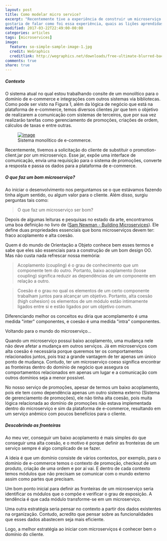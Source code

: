 ```yaml
---
layout: post
title: Como modelar micro service?
excerpt: "Recentemente tive a experiência de construir um microserviço. E
gostaria de falar como foi essa experiência, quais as lições aprendidas."
modified: 2017-03-22T22:49:00-00:00
categories: articles
tags: [microservices]
image:
  feature: so-simple-sample-image-1.jpg
  credit: WeGraphics
  creditlink: http://wegraphics.net/downloads/free-ultimate-blurred-background-pack/
comments: true
share: true
---
```


##### Contexto

O sistema atual no qual estou trabalhando consite de um monolítico para o
domínio de e-commerce e integrações com outros sistemas via bibliotecas. Como
pode ser visto na Figura 1, além da lógica de negócio que está na plataforma de
e-commerce, temos diversos clientes *jar* que tem o objetivo de realizarem a
comunicação com sistemas de terceiros, que por sua vez realizarão tarefas como
gerenciamento de promoções, criações de ordem, cálculos de taxas e entre outras.

<figure>
	<a href="{{ site.url }}/images/how-to-model-services/Figure01.jpg"><img src="{{ site.url }}/images/how-to-model-services/Figure01.jpg" alt="image"></a>
	<figcaption>
  Sistema monolítico de e-commerce.
  </figcaption>
</figure>

Recentemente, tivemos a solicitação do cliente de substituir o
promotion-client.jar por um microserviço. Esse jar, expõe uma interface de
comunicação, envia uma requisição para o sistema de promoções, converte a
resposta e passa os dados para a plataforma de e-commerce.


##### O que faz um bom microserviço?

Ao iniciar o desenvolvimento nos perguntamos se o que estávamos fazendo tinha
algum sentido, ou algum valor para o cliente. Além disso, surgiu perguntas tais
como:

>O que faz um microserviço ser bom?

Depois de algumas leituras e pesquisas no estado da arte, encontramos uma boa
definição no livro de ([Sam Newman - Building Microservices](https://www.amazon.com/Building-Microservices-Designing-Fine-Grained-Systems/dp/1491950358/ref=s9_simh_gw_g14_i5_r?_encoding=UTF8&fpl=fresh&pf_rd_m=ATVPDKIKX0DER&pf_rd_s=&pf_rd_r=67VPD6EW255AWZT0BMBQ&pf_rd_t=36701&pf_rd_p=a6aaf593-1ba4-4f4e-bdcc-0febe090b8ed&pf_rd_i=desktop)).
Ele define duas propriedades essenciais que bons microserviços devem ter: fraco
acoplamento e alta coesão.

Quem é do mundo de Orientação a Objeto conhece bem esses termos e sabe que eles
são essenciais para a construção de um bom design OO. Mas não custa nada
refrescar nossa memória:

> Acoplamento (coupling) é o grau de conhecimento que um componente tem do outro.
Portanto, baixo acoplamento (loose coupling) significa reduzir as dependências
de um componente em relação a outro.

> Coesão é o grau no qual os elementos de um certo componente trabalham juntos
para alcançar um objetivo. Portanto, alta coesão (high cohesion) os elementos de
um módulo estão intimamente ligados entre si e estão ligados por um objetivo
comum.

Diferenciando melhor os conceitos eu diria que acomplamento é uma medida "inter"
componentes, e coesão é uma medida "intra" componentes.

Voltando para o mundo do microserviço...

Quando um microserviço possui baixo acoplamento, uma mudança nele não deve afetar
a mudança em outros serviços. Já em microserviços com alta coesão é necessária porque
queremos ter os comportamentos relacionados juntos, pois traz a grande vantagem
de ter apenas um único ponto de mudança. Contudo, ter um microserviço coeso
significa encontrar as fronteiras dentro do domínio de negócio que assegura os
comportamentos relacionados em apenas um lugar e a comunicação com outros
domínios seja a menor possível.

No nosso serviço de promoções, apesar de termos um baixo acoplamento, pois ele
tem como dependência apenas um outro sistema externo (Sistema de gerenciamento
de promoções), ele não tinha alta coesão, pois muita lógica relacionada ao
domínio de promoções não estava implementada dentro do microserviço e sim da
plataforma de e-commerce, resultando em um serviço anêmico com poucos benefícios
para o cliente.

##### Descobrindo as fronteiras

Ao meu ver, conseguir um baixo acoplamento é mais simples do que conseguir uma
alta coesão, e o motivo é porque definir as fronteiras de um serviço sempre é
algo complicado de se fazer.

A ideia é que um domínio consiste de vários contextos, por exemplo, para o
domínio de e-commerce temos o contexto de promoção, checkout de um produto,
criação de uma ordem e por aí vai. E dentro de cada contexto temos módulos que
não precisam se comunicar com o mundo externo assim como partes que precisam.

Um bom ponto inicial para definir as fronteiras de um microserviço seria
identificar os módulos que o compõe e verificar o grau de exposição. A tendência
é que cada módulo transforme-se em um microserviço.

Uma outra estratégia seria pensar no contexto a partir dos dados existentes na
organização. Contudo, acredito que pensar sobre as funcionalidades que esses
dados abastecem seja mais eficiente.

Logo, a melhor estratégia ao iniciar com microserviços é conhecer bem o domínio
do cliente.
